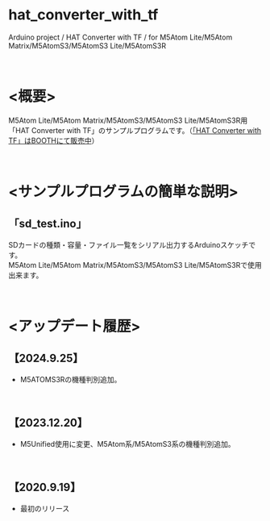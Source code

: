 # hat_converter_with_tf
Arduino project / HAT Converter with TF / for M5Atom Lite/M5Atom Matrix/M5AtomS3/M5AtomS3 Lite/M5AtomS3R

<br>

# <概要>

M5Atom Lite/M5Atom Matrix/M5AtomS3/M5AtomS3 Lite/M5AtomS3R用「HAT Converter with TF」のサンプルプログラムです。（[「HAT Converter with TF」はBOOTHにて販売中](https://kitto-yakudatsu.booth.pm/items/2385119)）<br>

<br>

# <サンプルプログラムの簡単な説明>

## 「sd_test.ino」
SDカードの種類・容量・ファイル一覧をシリアル出力するArduinoスケッチです。<br>
M5Atom Lite/M5Atom Matrix/M5AtomS3/M5AtomS3 Lite/M5AtomS3Rで使用出来ます。

<br>

# <アップデート履歴>

## 【2024.9.25】

* M5ATOMS3Rの機種判別追加。

<br>

## 【2023.12.20】

* M5Unified使用に変更、M5Atom系/M5AtomS3系の機種判別追加。

<br>

## 【2020.9.19】

* 最初のリリース

